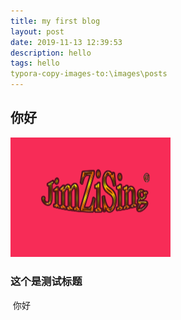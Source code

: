 ```yaml
---
title: my first blog
layout: post
date: 2019-11-13 12:39:53 
description: hello
tags: hello
typora-copy-images-to:\images\posts
---
```

## 你好

<img src="\images\posts\img1.jpg" alt="" style="zoom: 25%;" />

### 这个是测试标题

​		你好	

